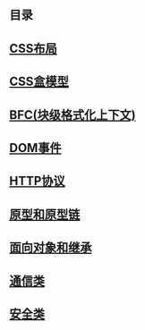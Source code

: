 目录
--

[CSS布局](CSS/interview：layout1.html)
---
[CSS盒模型](CSS/CSS盒模型.md)
---
[BFC(块级格式化上下文)](CSS/BFC.md)
---
[DOM事件](DOM/DOM事件.md)
---
[HTTP协议](HTTP/HTTP协议.md)
---
[原型和原型链](JavaScript/原型和原型链.md)
---
[面向对象和继承](JavaScript/面向对象和继承.md)
--
[通信类](通信类/浏览器与服务器之间的通讯.md)
--
[安全类](安全类/前端安全.md)
--